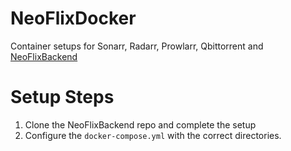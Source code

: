# NeoFlixDocker

Container setups for Sonarr, Radarr, Prowlarr, Qbittorrent and [NeoFlixBackend](https://github.com/NeoSahadeo/NeoFlixBackend)

# Setup Steps

1. Clone the NeoFlixBackend repo and complete the setup
2. Configure the `docker-compose.yml` with the correct directories.
